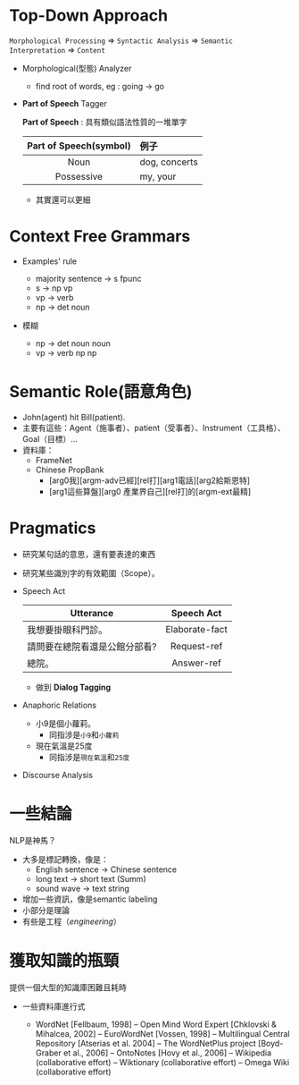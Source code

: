 # Top-Down Approach

`Morphological Processing` => `Syntactic Analysis` => `Semantic Interpretation` => `Content`

* Morphological(型態) Analyzer
    - find root of words, eg : going -> go

* **Part of Speech** Tagger

    **Part of Speech** : 具有類似語法性質的一堆單字
    
    | Part of Speech(symbol) | 例子          |
    | :--------------------: | :------------ |
    | Noun                   | dog, concerts |
    | Possessive             | my, your      |

    * 其實還可以更細

# Context Free Grammars

* Examples' rule 
    - majority sentence -> s fpunc
    - s -> np vp
    - vp -> verb
    - np -> det noun

* 模糊
    - np -> det noun noun
    - vp -> verb np np

# Semantic Role(語意角色)

* John(agent) hit Bill(patient).
* 主要有這些：Agent（施事者）、patient（受事者）、Instrument（工具格）、Goal（目標）...
* 資料庫：
    - FrameNet
    - Chinese PropBank
        * [arg0我][argm-adv已經][rel打][arg1電話][arg2給斯恩特]
        * [arg1這些算盤][arg0 產業界自己][rel打]的[argm-ext最精]

# Pragmatics

* 研究某句話的意思，還有要表達的東西
* 研究某些識別字的有效範圍（Scope）。

* Speech Act
    
    | Utterance                     | Speech Act   |
    | ----------------------------- | :----------: |
    | 我想要掛眼科門診。            |Elaborate-fact|
    | 請問要在總院看還是公館分部看? |Request-ref   |
    | 總院。                        |Answer-ref    |
    
    * 做到 **Dialog Tagging**

* Anaphoric Relations
    
    * 小9是個小蘿莉。
        * 同指涉是`小9`和`小蘿莉`
    * 現在氣溫是25度
        * 同指涉是`現在氣溫`和`25度`

* Discourse Analysis
    
# 一些結論

NLP是神馬？

* 大多是標記轉換，像是：
    - English sentence -> Chinese sentence
    - long text -> short text  (Summ)
    - sound wave -> text string
* 增加一些資訊，像是semantic labeling
* 小部分是理論
* 有些是工程（*engineering*）

# 獲取知識的瓶頸

提供一個大型的知識庫困難且耗時

* 一些資料庫進行式

    - WordNet [Fellbaum, 1998]
    – Open Mind Word Expert [Chklovski & Mihalcea, 2002] – EuroWordNet [Vossen, 1998]
    – Multilingual Central Repository [Atserias et al. 2004]
    – The WordNetPlus project [Boyd-Graber et al., 2006]
    – OntoNotes [Hovy et al., 2006]
    – Wikipedia (collaborative effort)
    – Wiktionary (collaborative effort)
    – Omega Wiki (collaborative effort)

